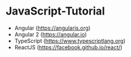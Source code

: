 # JavaScript-Tutorial

* Angular (https://angularjs.org)
* Angular 2 (https://angular.io)
* TypeScript (https://www.typescriptlang.org)
* ReactJS (https://facebook.github.io/react/)

